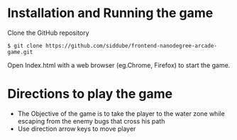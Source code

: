 # Installation and Running the game

Clone the GitHub repository

`$ git clone https://github.com/siddube/frontend-nanodegree-arcade-game.git`

Open Index.html with a web browser (eg.Chrome, Firefox) to start the game.

# Directions to play the game

- The Objective of the game is to take the player to the water zone while escaping from the enemy bugs that cross his path
- Use direction arrow keys to move player

